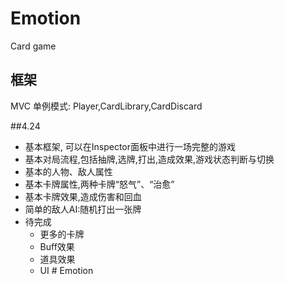 # Emotion
Card game

## 框架
MVC
单例模式:
Player,CardLibrary,CardDiscard

##4.24
 - 基本框架, 可以在Inspector面板中进行一场完整的游戏
 - 基本对局流程,包括抽牌,选牌,打出,造成效果,游戏状态判断与切换
 - 基本的人物、敌人属性
 - 基本卡牌属性,两种卡牌“怒气”、“治愈”
 - 基本卡牌效果,造成伤害和回血
 - 简单的敌人AI:随机打出一张牌
 - 待完成
 	- 更多的卡牌
 	- Buff效果
 	- 道具效果
 	- UI 	# Emotion
